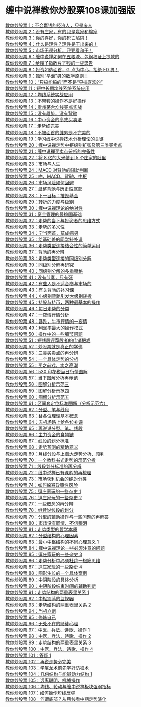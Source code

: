# 缠中说禅教你炒股票108课加强版

[教你炒股票 1：不会赢钱的经济人，只是废人](https://github.com/26844/chzhshch-108-plus/blob/main/108/0187-486e105c01000461-001.md)\
[教你炒股票 2：没有庄家，有的只是赢家和输家](https://github.com/26844/chzhshch-108-plus/blob/main/108/0188-486e105c01000467-002.md)\
[教你炒股票 3：你的喜好，你的死亡陷阱！](https://github.com/26844/chzhshch-108-plus/blob/main/108/0190-486e105c0100047p-003.md)\
[教你炒股票 4：什么是理性？理性是干出来的！](https://github.com/26844/chzhshch-108-plus/blob/main/108/0202-486e105c010004g8-004.md)\
[教你炒股票 5：市场无须分析，只要看和干！](https://github.com/26844/chzhshch-108-plus/blob/main/108/0206-486e105c010004i9-005.md)\
[教你炒股票 6：缠中说禅如何在五粮液、包钢权证上提款的](https://github.com/26844/chzhshch-108-plus/blob/main/108/0355-486e105c010006sw-006.md)\
[教你炒股票 7：给赚了指数亏了钱的一些忠告](https://github.com/26844/chzhshch-108-plus/blob/main/108/0379-486e105c0100075q-007.md)\
[教你炒股票 8：投资如选面首，G 点为中心，拒绝 ED 男！](https://github.com/26844/chzhshch-108-plus/blob/main/108/0383-486e105c01000786-008.md)\
[教你炒股票 9：甄别“早泄”男的数学原则！](https://github.com/26844/chzhshch-108-plus/blob/main/108/0385-486e105c0100079a-009.md)\
[教你炒股票 10：“只搞能搞的”而不是“只搞喜欢的”](https://github.com/26844/chzhshch-108-plus/blob/main/108/0387-486e105c010007a4-010.md)\
[教你炒股票 11：短中长期均线系统系统应用 ](https://github.com/26844/chzhshch-108-plus/blob/main/108/0392-486e105c010007dc-011.md)\
[教你炒股票 12：均线系统实战应用](https://github.com/26844/chzhshch-108-plus/blob/main/108/0394-486e105c010007ee-012.md)\
[教你炒股票 13：不带套的操作不是好操作](https://github.com/26844/chzhshch-108-plus/blob/main/108/0397-486e105c010007gw-013.md)\
[教你炒股票 14：贵州茅台均线买点实战](https://github.com/26844/chzhshch-108-plus/blob/main/108/0398-486e105c010007hd-014.md)\
[教你炒股票 15：没有趋势，没有背驰](https://github.com/26844/chzhshch-108-plus/blob/main/108/0402-486e105c010007j8-015.md)\
[教你炒股票 16：中小资金的高效买卖法](https://github.com/26844/chzhshch-108-plus/blob/main/108/0408-486e105c010007mr-016.md)\
[教你炒股票 17：走势终完美](https://github.com/26844/chzhshch-108-plus/blob/main/108/0412-486e105c010007p1-017.md)\
[教你炒股票 18：不被面首的雏男是不完美的](https://github.com/26844/chzhshch-108-plus/blob/main/108/0419-486e105c010007t8-018.md)\
[教你炒股票 19：学习缠中说禅技术分析理论的关键](https://github.com/26844/chzhshch-108-plus/blob/main/108/0420-486e105c010007u7-019.md)\
[教你炒股票 20：缠中说禅走势中枢级别扩张及第三类买卖点](https://github.com/26844/chzhshch-108-plus/blob/main/108/0424-486e105c010007zw-020.md)\
[教你炒股票 21：缠中说禅买卖点分析的完备性](https://github.com/26844/chzhshch-108-plus/blob/main/108/0428-486e105c0100082x-021.md)\
[教你炒股票 22：将 8 亿的大米装到 5 个庄家的肚里](https://github.com/26844/chzhshch-108-plus/blob/main/108/0430-486e105c0100083z-022.md)\
[教你炒股票 23：市场与人生](https://github.com/26844/chzhshch-108-plus/blob/main/108/0433-486e105c01000869-023.md)\
[教你炒股票 24：MACD 对背驰的辅助判断](https://github.com/26844/chzhshch-108-plus/blob/main/108/0436-486e105c0100087y-024.md)\
[教你炒股票 25：吻，MACD、背驰、中枢](https://github.com/26844/chzhshch-108-plus/blob/main/108/0440-486e105c010008ak-025.md)\
[教你炒股票 26：市场风险如何回避](https://github.com/26844/chzhshch-108-plus/blob/main/108/0446-486e105c010008f9-026.md)\
[教你炒股票 27：盘整背驰与历史性底部](https://github.com/26844/chzhshch-108-plus/blob/main/108/0449-486e105c010008h4-027.md)\
[教你炒股票 28：下一目标：摧毁基金](https://github.com/26844/chzhshch-108-plus/blob/main/108/0452-486e105c010008jn-028.md)\
[教你炒股票 29：转折的力度与级别](https://github.com/26844/chzhshch-108-plus/blob/main/108/0456-486e105c010008la-029.md)\
[教你炒股票 30：缠中说禅理论的绝对性](https://github.com/26844/chzhshch-108-plus/blob/main/108/0459-486e105c010008np-030.md)\
[教你炒股票 31：资金管理的最稳固基础](https://github.com/26844/chzhshch-108-plus/blob/main/108/0461-486e105c010008ow-031.md)\
[教你炒股票 32：走势的当下与投资者的思维方式](https://github.com/26844/chzhshch-108-plus/blob/main/108/0467-486e105c010008vo-032.md)\
[教你炒股票 33：走势的多义性](https://github.com/26844/chzhshch-108-plus/blob/main/108/0469-486e105c010008x4-033.md)\
[教你炒股票 34：宁当面首，莫成怨男](https://github.com/26844/chzhshch-108-plus/blob/main/108/0473-486e105c0100090b-034.md)\
[教你炒股票 35：给基础差的同学补补课](https://github.com/26844/chzhshch-108-plus/blob/main/108/0475-486e105c01000914-035.md)\
[教你炒股票 36：走势类型连接结合性的简单运用](https://github.com/26844/chzhshch-108-plus/blob/main/108/0478-486e105c0100093a-036.md)\
[教你炒股票 37：背驰的再分辨](https://github.com/26844/chzhshch-108-plus/blob/main/108/0481-486e105c01000974-037.md)\
[教你炒股票 38：走势类型连接的同级别分解](https://github.com/26844/chzhshch-108-plus/blob/main/108/0485-486e105c010009be-038.md)\
[教你炒股票 39：同级别分解再研究](https://github.com/26844/chzhshch-108-plus/blob/main/108/0487-486e105c010009d5-039.md)\
[教你炒股票 40：同级别分解的多重赋格](https://github.com/26844/chzhshch-108-plus/blob/main/108/0490-486e105c010009fp-040.md)\
[教你炒股票 41：没有节奏，只有死](https://github.com/26844/chzhshch-108-plus/blob/main/108/0493-486e105c010009i4-041.md)\
[教你炒股票 42：有些人是不适合参与市场的](https://github.com/26844/chzhshch-108-plus/blob/main/108/0497-486e105c010009l8-042.md)\
[教你炒股票 43：有关背驰的补习课](https://github.com/26844/chzhshch-108-plus/blob/main/108/0499-486e105c010009mm-043.md)\
[教你炒股票 44：小级别背驰引发大级别转折](https://github.com/26844/chzhshch-108-plus/blob/main/108/0502-486e105c010009oo-044.md)\
[教你炒股票 45：持股与持币，两种最基本的操作](https://github.com/26844/chzhshch-108-plus/blob/main/108/0504-486e105c010009q2-045.md)\
[教你炒股票 46：每日走势的分类](https://github.com/26844/chzhshch-108-plus/blob/main/108/0509-486e105c010009uy-046.md)\
[教你炒股票 47：一夜情行情分析](https://github.com/26844/chzhshch-108-plus/blob/main/108/0511-486e105c010009wz-047.md)\
[教你炒股票 48：暴跌，牛市行情的一夜情](https://github.com/26844/chzhshch-108-plus/blob/main/108/0513-486e105c01000a1n-048.md)\
[教你炒股票 49：利润率最大的操作模式](https://github.com/26844/chzhshch-108-plus/blob/main/108/0515-486e105c01000a52-049.md)\
[教你炒股票 50：操作中的一些细节问题](https://github.com/26844/chzhshch-108-plus/blob/main/108/0516-486e105c01000a5i-050.md)\
[教你炒股票 51：短线股评荐股者的传销把戏](https://github.com/26844/chzhshch-108-plus/blob/main/108/0521-486e105c01000ah1-051.md)\
[教你炒股票 52：炒股票就是真正的学佛](https://github.com/26844/chzhshch-108-plus/blob/main/108/0530-486e105c01000amw-052.md)\
[教你炒股票 53：三类买卖点的再分辨](https://github.com/26844/chzhshch-108-plus/blob/main/108/0534-486e105c01000aqw-053.md)\
[教你炒股票 54：一个具体走势的分析](https://github.com/26844/chzhshch-108-plus/blob/main/108/0535-486e105c01000arw-054.md)\
[教你炒股票 55：买之前戏，卖之高潮](https://github.com/26844/chzhshch-108-plus/blob/main/108/0538-486e105c01000aur-055.md)\
[教你炒股票 56：530 印花税当日行情图解](https://github.com/26844/chzhshch-108-plus/blob/main/108/0541-486e105c01000awo-056.md)\
[教你炒股票 57：当下图解分析再示范](https://github.com/26844/chzhshch-108-plus/blob/main/108/0542-486e105c01000ax3-057.md)\
[教你炒股票 58：图解分析示范三](https://github.com/26844/chzhshch-108-plus/blob/main/108/0545-486e105c01000az8-058.md)\
[教你炒股票 59：图解分析示范四](https://github.com/26844/chzhshch-108-plus/blob/main/108/0552-486e105c01000b52-059.md)\
[教你炒股票 60：图解分析示范五](https://github.com/26844/chzhshch-108-plus/blob/main/108/0556-486e105c01000b83-060.md)\
[教你炒股票 61：区间套定位标准图解（分析示范六）](https://github.com/26844/chzhshch-108-plus/blob/main/108/0558-486e105c01000b9n-061.md)\
[教你炒股票 62：分型、笔与线段](https://github.com/26844/chzhshch-108-plus/blob/main/108/0567-486e105c01000bf2-062.md)\
[教你炒股票 63：替各位理理基本概念](https://github.com/26844/chzhshch-108-plus/blob/main/108/0569-486e105c01000bgd-063.md)\
[教你炒股票 64：去机场路上给各位补课](https://github.com/26844/chzhshch-108-plus/blob/main/108/0571-486e105c01000bgx-064.md)\
[教你炒股票 65：再说说分型、笔、线段](https://github.com/26844/chzhshch-108-plus/blob/main/108/0593-486e105c01000bpo-065.md)\
[教你炒股票 66：主力资金的食物链](https://github.com/26844/chzhshch-108-plus/blob/main/108/0610-486e105c01000c05-066.md)\
[教你炒股票 67：线段的划分标准](https://github.com/26844/chzhshch-108-plus/blob/main/108/0614-486e105c01000c16-067.md)\
[教你炒股票 68：走势预测的精确意义](https://github.com/26844/chzhshch-108-plus/blob/main/108/0619-486e105c01000c2h-068.md)\
[教你炒股票 69：月线分段与上海大走势分析、预判](https://github.com/26844/chzhshch-108-plus/blob/main/108/0627-486e105c01000c5b-069.md)\
[教你炒股票 70：一个教科书式走势的示范分析](https://github.com/26844/chzhshch-108-plus/blob/main/108/0637-486e105c01000c86-070.md)\
[教你炒股票 71：线段划分标准的再分辨](https://github.com/26844/chzhshch-108-plus/blob/main/108/0639-486e105c01000c8i-071.md)\
[教你炒股票 72：缠中说禅已有课程的再梳理](https://github.com/26844/chzhshch-108-plus/blob/main/108/0648-486e105c01000cbj-072.md)\
[教你炒股票 73：市场获利机会的绝对分类](https://github.com/26844/chzhshch-108-plus/blob/main/108/0653-486e105c01000ccr-073.md)\
[教你炒股票 74：如何躲避政策性风险](https://github.com/26844/chzhshch-108-plus/blob/main/108/0659-486e105c01000cej-074.md)\
[教你炒股票 75：逗庄家玩的一些杂史 1](https://github.com/26844/chzhshch-108-plus/blob/main/108/0663-486e105c01000cf4-075.md)\
[教你炒股票 76：逗庄家玩的一些杂史 2](https://github.com/26844/chzhshch-108-plus/blob/main/108/0671-486e105c01000chg-076.md)\
[教你炒股票 77：一些概念的再分辨](https://github.com/26844/chzhshch-108-plus/blob/main/108/0675-486e105c01000cih-077.md)\
[教你炒股票 78：继续说线段的划分](https://github.com/26844/chzhshch-108-plus/blob/main/108/0677-486e105c01000cio-078.md)\
[教你炒股票 79：分型的辅助操作与一些问题的再解答](https://github.com/26844/chzhshch-108-plus/blob/main/108/0682-486e105c01000ck3-079.md)\
[教你炒股票 80：市场没有同情、不信眼泪](https://github.com/26844/chzhshch-108-plus/blob/main/108/0684-486e105c01000ckk-080.md)\
[教你炒股票 81：走势类型的哲学本质](https://github.com/26844/chzhshch-108-plus/blob/main/108/0695-486e105c01000cmz-081.md)\
[教你炒股票 82：分型结构的心理因素](https://github.com/26844/chzhshch-108-plus/blob/main/108/0708-486e105c01000cq4-082.md)\
[教你炒股票 83：最小中枢结构的不同心理意义 1](https://github.com/26844/chzhshch-108-plus/blob/main/108/0711-486e105c01000cqy-083.md)\
[教你炒股票 84：缠中说禅理论一些必须注意的问题](https://github.com/26844/chzhshch-108-plus/blob/main/108/0718-486e105c01000cx4-084.md)\
[教你炒股票 85：逗庄家玩的一些杂史 3 ](https://github.com/26844/chzhshch-108-plus/blob/main/108/0743-486e105c01000e6h-085.md)\
[教你炒股票 86：走势分析中必须杜绝一根筋思维](https://github.com/26844/chzhshch-108-plus/blob/main/108/0747-486e105c01000e7a-086.md)\
[教你炒股票 87：逗庄家玩的一些杂史 4 ](https://github.com/26844/chzhshch-108-plus/blob/main/108/0756-486e105c01000eah-087.md)\
[教你炒股票 88：图形生长的一个具体案例](https://github.com/26844/chzhshch-108-plus/blob/main/108/0767-486e105c01000edy-088.md)\
[教你炒股票 89：中阴阶段的具体分析](https://github.com/26844/chzhshch-108-plus/blob/main/108/0782-486e105c01000ej2-089.md)\
[教你炒股票 90：中阴阶段结束时间的辅助判断](https://github.com/26844/chzhshch-108-plus/blob/main/108/0800-486e105c01000eor-090.md)\
[教你炒股票 91：走势结构的两重表里关系 1 ](https://github.com/26844/chzhshch-108-plus/blob/main/108/0825-486e105c01007wc1-091.md)\
[教你炒股票 92：中枢震荡的监视器](https://github.com/26844/chzhshch-108-plus/blob/main/108/0844-486e105c01007zm6-092.md)\
[教你炒股票 93：走势结构的两重表里关系 2 ](https://github.com/26844/chzhshch-108-plus/blob/main/108/0869-486e105c0100869y-093.md)\
[教你炒股票 94：当机立断](https://github.com/26844/chzhshch-108-plus/blob/main/108/0877-486e105c010087ty-094.md)\
[教你炒股票 95：修炼自己](https://github.com/26844/chzhshch-108-plus/blob/main/108/0879-486e105c0100883w-095.md)\
[教你炒股票 96：无处不在的赌徒心理](https://github.com/26844/chzhshch-108-plus/blob/main/108/0881-486e105c010088ec-096.md)\
[教你炒股票 97：中医、兵法、诗歌、操作 1 ](https://github.com/26844/chzhshch-108-plus/blob/main/108/0891-486e105c01008a66-097.md)\
[教你炒股票 98：中医、兵法、诗歌、操作 2 ](https://github.com/26844/chzhshch-108-plus/blob/main/108/0902-486e105c01008c13-098.md)\
[教你炒股票 99：走势结构的两重表里关系 3 ](https://github.com/26844/chzhshch-108-plus/blob/main/108/0911-486e105c01008gz2-099.md)\
[教你炒股票 100：中医、兵法、诗歌、操作 4 ](https://github.com/26844/chzhshch-108-plus/blob/main/108/0920-486e105c01008j5w-100.md)\
[教你炒股票 101：答疑 1](https://github.com/26844/chzhshch-108-plus/blob/main/108/0931-486e105c01008l97-101.md)\
[教你炒股票 102：再说走势必完美](https://github.com/26844/chzhshch-108-plus/blob/main/108/0934-486e105c01008lt8-102.md)\
[教你炒股票 103：学屠龙术前先学好防狼术](https://github.com/26844/chzhshch-108-plus/blob/main/108/0952-486e105c01008pri-103.md)\
[教你炒股票 104：几何结构与能量动力结构 1 ](https://github.com/26844/chzhshch-108-plus/blob/main/108/0960-486e105c01008rxy-104.md)\
[教你炒股票 105：远离聪明、机械操作](https://github.com/26844/chzhshch-108-plus/blob/main/108/0978-486e105c01008xip-105.md)\
[教你炒股票 106：均线、轮动与缠中说禅板块强弱指标](https://github.com/26844/chzhshch-108-plus/blob/main/108/1053-486e105c01009tb9-106.md)\
[教你炒股票 107：如何操作短线反弹](https://github.com/26844/chzhshch-108-plus/blob/main/108/1092-486e105c0100a847-107.md)\
[教你炒股票 108：何谓底部？从月线看中期走势演化](https://github.com/26844/chzhshch-108-plus/blob/main/108/1104-486e105c0100abkx-108.md)

